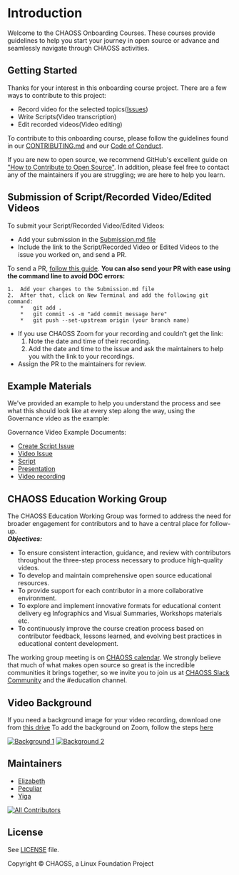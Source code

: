 
# Introduction

Welcome to the CHAOSS Onboarding Courses. These courses provide guidelines to help you start your journey in open source or advance and seamlessly navigate through CHAOSS activities.


## Getting Started

Thanks for your interest in this onboarding course project. There are a few ways to contribute to this project:

*   Record video for the selected topics([Issues](https://github.com/chaoss/education/issues))
*   Write Scripts(Video transcription)
*   Edit recorded videos(Video editing)

To contribute to this onboarding course, please follow the guidelines found in our [CONTRIBUTING.md](https://github.com/chaoss/education/blob/main/Contributing.md) and our [Code of Conduct](https://github.com/chaoss/.github/blob/main/CODE_OF_CONDUCT.md).

If you are new to open source, we recommend GitHub's excellent guide on ["How to Contribute to Open Source"](https://kcd.im/pull-request). In addition, please feel free to contact any of the maintainers if you are struggling; we are here to help you learn.


## Submission of Script/Recorded Video/Edited Videos
To submit your Script/Recorded Video/Edited Videos:

*   Add your submission in the [Submission.md file](https://github.com/chaoss/education/blob/main/Submission.md)
*   Include the link to the Script/Recorded Video or Edited Videos to the issue you worked on, and send a PR.

To send a PR, [follow this guide](https://chaoss.community/kb/dco-setup).
**You can also send your PR with ease using the command line to avoid DOC errors:**

    1.  Add your changes to the Submission.md file
    2.  After that, click on New Terminal and add the following git command:
        *   git add .
        *   git commit -s -m "add commit message here"
        *   git push --set-upstream origin (your branch name)

*   If you use CHAOSS Zoom for your recording and couldn't get the link:
    1.  Note the date and time of their recording.
    2.  Add the date and time to the issue and ask the maintainers to help you with the link to your recordings.
*   Assign the PR to the maintainers for review.


## Example Materials

We've provided an example to help you understand the process and see what this should look like at every step along the way, using the Governance video as the example:

Governance Video Example Documents:

*   [Create Script Issue](https://github.com/chaoss/education/issues/37)
*   [Video Issue](https://github.com/chaoss/education/issues/50)
*   [Script](https://docs.google.com/document/d/1xl5Mi0YKTF-hr44Wf7TK3Zv5bKARw_eY6PERx2YVr0M/preview)
*   [Presentation](https://docs.google.com/presentation/d/1yRONCzo0hP0xl-K-5ZDmeM_4wX7xHosZcc6dQic1gJ8/preview)
*   [Video recording](https://zoom.us/rec/share/JAzEpdmirE0vHWNKnvvffH-SXwP1oB1tfKmFkx4lkxFnvstgFTXCEEsHvPKBr4-V.WZ4NAVJeVxAkdnGF)


## CHAOSS Education Working Group

The CHAOSS Education Working Group was formed to address the need for broader engagement for contributors and to have a central place for follow-up.
<br>
***Objectives:***
- To ensure consistent interaction, guidance, and review with contributors throughout the three-step process necessary to produce high-quality videos.
- To develop and maintain comprehensive open source educational resources.
- To provide support for each contributor in a more collaborative environment.
- To explore and implement innovative formats for educational content delivery eg Infographics and Visual Summaries, Workshops materials etc.
- To continuously improve the course creation process based on contributor feedback, lessons learned, and evolving best practices in educational content development.

The working group meeting is on [CHAOSS calendar](https://chaoss.community/chaoss-calendar/).
We strongly believe that much of what makes open source so great is the incredible communities it brings together, so we invite you to join us at [CHAOSS Slack Community](https://join.slack.com/t/chaoss-workspace/shared_invite/zt-28p56bayt-67TRjdA4yJWQmUd4hCzULg) and the #education channel.

## Video Background

If you need a background image for your video recording, download one from [this drive](https://drive.google.com/drive/folders/10eoK4BuGUcy9p1F4hR0TkMEVO_1I6Fga?usp=drive_link) 
To add the background on Zoom, follow the steps [here](https://support.zoom.com/hc/en/article?id=zm_kb&sysparm_article=KB0060387#h_01FKP1SWKBCV0E8GW22FEYESDH)

[![Background 1](https://i.postimg.cc/Ss27zKV2/Video-Background.png)](https://postimg.cc/cgW8p0p0)
[![Background 2](https://i.postimg.cc/856Mz0PL/Video-Background-Light.png)](https://postimg.cc/bDqs6Lnv)

## Maintainers

*   [Elizabeth](https://github.com/ElizabethN)
*   [Peculiar](https://github.com/peculiaruc)
*   [Yiga](https://github.com/yigakpoa)

[![All Contributors](https://img.shields.io/badge/all_contributors-16-orange.svg?style=flat-square)](#contributors-)

<!-- ALL-CONTRIBUTORS-BADGE:END -->

## License

See [LICENSE](LICENSE) file.

Copyright © CHAOSS, a Linux Foundation Project
